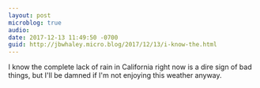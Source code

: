 ```yaml
---
layout: post
microblog: true
audio: 
date: 2017-12-13 11:49:50 -0700
guid: http://jbwhaley.micro.blog/2017/12/13/i-know-the.html
---
```

I know the complete lack of rain in California right now is a dire sign of bad things, but I'll be damned if I'm not enjoying this weather anyway.
